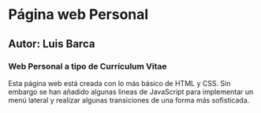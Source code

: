 # Página web Personal
## Autor: Luis Barca
### Web Personal a tipo de Currículum Vitae
Esta página web está creada con lo más básico de HTML y CSS. Sin embargo se han añadido algunas lineas de JavaScript para implementar un menú lateral y realizar algunas transiciones de una forma más sofisticada.
